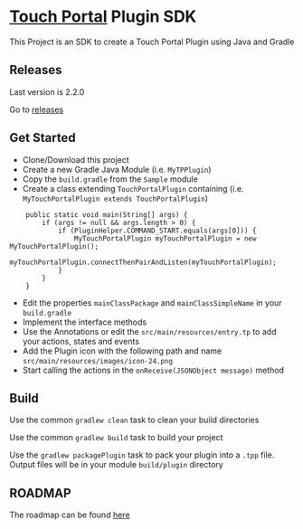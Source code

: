 # [Touch Portal](https://www.touch-portal.com/) Plugin SDK

This Project is an SDK to create a Touch Portal Plugin using Java and Gradle

## Releases

Last version is 2.2.0

Go to [releases](https://github.com/ChristopheCVB/TouchPortalPluginSDK/releases)

## Get Started

- Clone/Download this project
- Create a new Gradle Java Module (i.e. `MyTPPlugin`)
- Copy the `build.gradle` from the `Sample` module
- Create a class extending `TouchPortalPlugin` containing (i.e. `MyTouchPortalPlugin extends TouchPortalPlugin`)
```
    public static void main(String[] args) {
        if (args != null && args.length > 0) {
            if (PluginHelper.COMMAND_START.equals(args[0])) {
                MyTouchPortalPlugin myTouchPortalPlugin = new MyTouchPortalPlugin();
                myTouchPortalPlugin.connectThenPairAndListen(myTouchPortalPlugin);
            }
        }
    }
```
- Edit the properties `mainClassPackage` and `mainClassSimpleName` in your `build.gradle`
- Implement the interface methods
- Use the Annotations or edit the `src/main/resources/entry.tp` to add your actions, states and events
- Add the Plugin icon with the following path and name `src/main/resources/images/icon-24.png`
- Start calling the actions in the `onReceive(JSONObject message)` method

## Build

Use the common `gradlew clean` task to clean your build directories

Use the common `gradlew build` task to build your project

Use the `gradlew packagePlugin` task to pack your plugin into a `.tpp` file. Output files will be in your module `build/plugin` directory

## ROADMAP

The roadmap can be found [here](https://github.com/ChristopheCVB/TouchPortalPluginSDK/projects/1)
